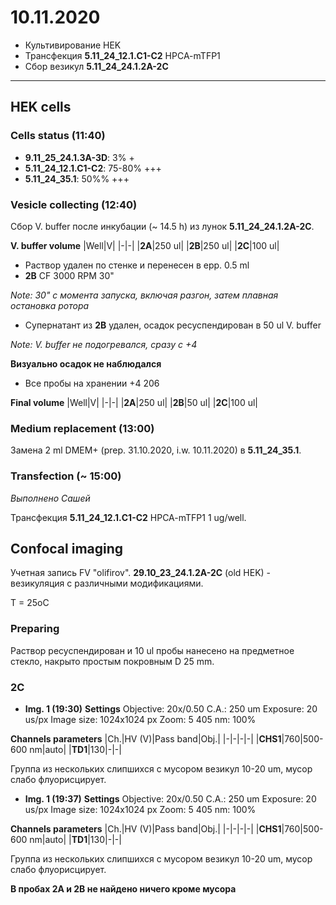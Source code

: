10.11.2020
==========

- Культивирование HEK
- Трансфекция **5.11_24_12.1.C1-C2** HPCA-mTFP1
- Сбор везикул **5.11_24_24.1.2A-2C**

---

## HEK cells 
### Cells status (11:40)
- **9.11_25_24.1.3A-3D**: 3% +
- **5.11_24_12.1.C1-C2**: 75-80% +++
- **5.11_24_35.1**: 50%% +++


### Vesicle collecting (12:40)
Сбор V. buffer после инкубации (\~ 14.5 h) из лунок **5.11_24_24.1.2A-2C**.

**V. buffer volume**
|Well|V|
|-|-|
|**2A**|250 ul|
|**2B**|250 ul|
|**2C**|100 ul|

- Раствор удален по стенке и перенесен в epp. 0.5 ml
- **2B** CF 3000 RPM 30"

*Note: 30" с момента запуска, включая разгон, затем плавная остановка ротора*

- Супернатант из **2B** удален, осадок ресуспендирован в 50 ul V. buffer

*Note: V. buffer не подогревался, сразу с +4*

**Визуально осадок не наблюдался**

- Все пробы на хранении +4 206

**Final volume**
|Well|V|
|-|-|
|**2A**|250 ul|
|**2B**|50 ul|
|**2C**|100 ul|

### Medium replacement (13:00)
Замена 2 ml DMEM+ (prep. 31.10.2020, i.w. 10.11.2020) в **5.11_24_35.1**.

### Transfection (\~ 15:00)
*Выполнено Сашей*

Трансфекция **5.11_24_12.1.C1-C2** HPCA-mTFP1 1 ug/well.


## Confocal imaging
Учетная запись FV "olifirov".
**29.10_23_24.1.2A-2C** (old HEK) - везикуляция c различными модификациями.

T = 25oC

### Preparing
Раствор ресуспендирован и 10 ul пробы нанесено на предметное стекло, накрыто простым покровным D 25 mm.

### 2C
- **Img. 1 (19:30)**
**Settings**
Objective: 20x/0.50
C.A.: 250 um
Exposure: 20 us/px
Image size: 1024x1024 px
Zoom: 5
405 nm: 100%

**Channels parameters**
|Ch.|HV (V)|Pass band|Obj.|
|-|-|-|-|
|**CHS1**|760|500-600 nm|auto|
|**TD1**|130|-|-|

Группа из нескольких слипшихся с мусором везикул 10-20 um, мусор слабо флуорисцирует.

- **Img. 1 (19:37)**
**Settings**
Objective: 20x/0.50
C.A.: 250 um
Exposure: 20 us/px
Image size: 1024x1024 px
Zoom: 5
405 nm: 100%

**Channels parameters**
|Ch.|HV (V)|Pass band|Obj.|
|-|-|-|-|
|**CHS1**|760|500-600 nm|auto|
|**TD1**|130|-|-|

Группа из нескольких слипшихся с мусором везикул 10-20 um, мусор слабо флуорисцирует.



**В пробах 2A и 2B не найдено ничего кроме мусора**

